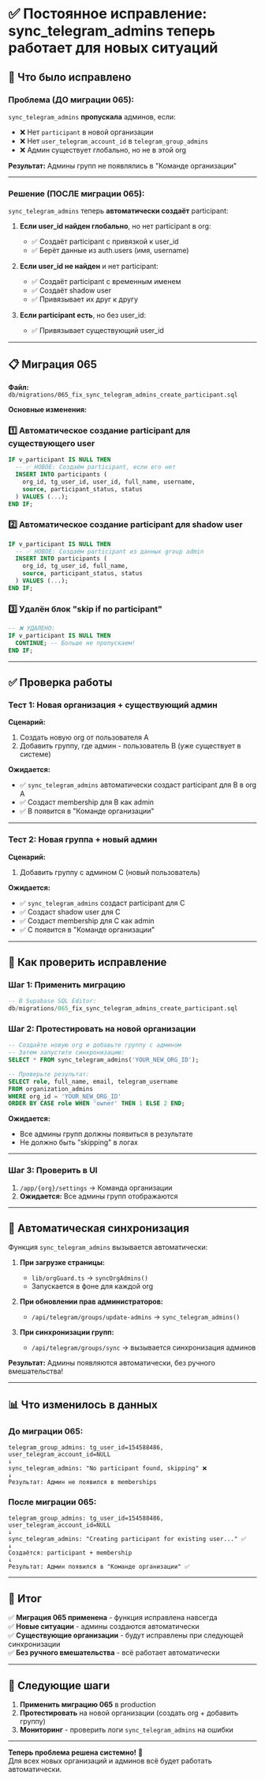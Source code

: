 # ✅ Постоянное исправление: sync_telegram_admins теперь работает для новых ситуаций

## 🎯 Что было исправлено

### Проблема (ДО миграции 065):
`sync_telegram_admins` **пропускала** админов, если:
- ❌ Нет `participant` в новой организации
- ❌ Нет `user_telegram_account_id` в `telegram_group_admins`
- ❌ Админ существует глобально, но не в этой org

**Результат:** Админы групп не появлялись в "Команде организации"

---

### Решение (ПОСЛЕ миграции 065):
`sync_telegram_admins` теперь **автоматически создаёт** participant:

1. **Если user_id найден глобально**, но нет participant в org:
   - ✅ Создаёт participant с привязкой к user_id
   - ✅ Берёт данные из auth.users (имя, username)

2. **Если user_id не найден** и нет participant:
   - ✅ Создаёт participant с временным именем
   - ✅ Создаёт shadow user
   - ✅ Привязывает их друг к другу

3. **Если participant есть**, но без user_id:
   - ✅ Привязывает существующий user_id

---

## 📋 Миграция 065

**Файл:** `db/migrations/065_fix_sync_telegram_admins_create_participant.sql`

**Основные изменения:**

### 1️⃣ Автоматическое создание participant для существующего user
```sql
IF v_participant IS NULL THEN
  -- ✅ НОВОЕ: Создаём participant, если его нет
  INSERT INTO participants (
    org_id, tg_user_id, user_id, full_name, username,
    source, participant_status, status
  ) VALUES (...);
END IF;
```

### 2️⃣ Автоматическое создание participant для shadow user
```sql
IF v_participant IS NULL THEN
  -- ✅ НОВОЕ: Создаём participant из данных group admin
  INSERT INTO participants (
    org_id, tg_user_id, full_name,
    source, participant_status, status
  ) VALUES (...);
END IF;
```

### 3️⃣ Удалён блок "skip if no participant"
```sql
-- ❌ УДАЛЕНО:
IF v_participant IS NULL THEN
  CONTINUE; -- Больше не пропускаем!
END IF;
```

---

## ✅ Проверка работы

### Тест 1: Новая организация + существующий админ
**Сценарий:**
1. Создать новую org от пользователя A
2. Добавить группу, где админ - пользователь B (уже существует в системе)

**Ожидается:**
- ✅ `sync_telegram_admins` автоматически создаст participant для B в org A
- ✅ Создаст membership для B как admin
- ✅ B появится в "Команде организации"

---

### Тест 2: Новая группа + новый админ
**Сценарий:**
1. Добавить группу с админом C (новый пользователь)

**Ожидается:**
- ✅ `sync_telegram_admins` создаст participant для C
- ✅ Создаст shadow user для C
- ✅ Создаст membership для C как admin
- ✅ C появится в "Команде организации"

---

## 🧪 Как проверить исправление

### Шаг 1: Применить миграцию
```sql
-- В Supabase SQL Editor:
db/migrations/065_fix_sync_telegram_admins_create_participant.sql
```

### Шаг 2: Протестировать на новой организации
```sql
-- Создайте новую org и добавьте группу с админом
-- Затем запустите синхронизацию:
SELECT * FROM sync_telegram_admins('YOUR_NEW_ORG_ID');

-- Проверьте результат:
SELECT role, full_name, email, telegram_username
FROM organization_admins
WHERE org_id = 'YOUR_NEW_ORG_ID'
ORDER BY CASE role WHEN 'owner' THEN 1 ELSE 2 END;
```

**Ожидается:**
- Все админы групп должны появиться в результате
- Не должно быть "skipping" в логах

---

### Шаг 3: Проверить в UI
1. `/app/{org}/settings` → Команда организации
2. **Ожидается:** Все админы групп отображаются

---

## 🔄 Автоматическая синхронизация

Функция `sync_telegram_admins` вызывается автоматически:

1. **При загрузке страницы:**
   - `lib/orgGuard.ts` → `syncOrgAdmins()`
   - Запускается в фоне для каждой org

2. **При обновлении прав администраторов:**
   - `/api/telegram/groups/update-admins` → `sync_telegram_admins()`

3. **При синхронизации групп:**
   - `/api/telegram/groups/sync` → вызывается синхронизация админов

**Результат:** Админы появляются автоматически, без ручного вмешательства!

---

## 📊 Что изменилось в данных

### До миграции 065:
```
telegram_group_admins: tg_user_id=154588486, user_telegram_account_id=NULL
↓
sync_telegram_admins: "No participant found, skipping" ❌
↓
Результат: Админ не появился в memberships
```

### После миграции 065:
```
telegram_group_admins: tg_user_id=154588486, user_telegram_account_id=NULL
↓
sync_telegram_admins: "Creating participant for existing user..." ✅
↓
Создаётся: participant + membership
↓
Результат: Админ появился в "Команде организации" ✅
```

---

## 🎯 Итог

✅ **Миграция 065 применена** - функция исправлена навсегда  
✅ **Новые ситуации** - админы создаются автоматически  
✅ **Существующие организации** - будут исправлены при следующей синхронизации  
✅ **Без ручного вмешательства** - всё работает автоматически  

---

## 📝 Следующие шаги

1. **Применить миграцию 065** в production
2. **Протестировать** на новой организации (создать org + добавить группу)
3. **Мониторинг** - проверить логи `sync_telegram_admins` на ошибки

---

**Теперь проблема решена системно!** 🚀  
Для всех новых организаций и админов всё будет работать автоматически.

